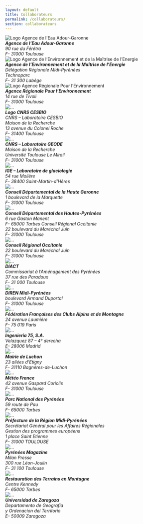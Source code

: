 ```yaml
---
layout: default
title: Collaborateurs
permalink: /collaborateurs/
section: collaborateurs
---
```


<div class="row row-cols-1 row-cols-md-3 g-4 collaborateurs">
  <div class="col">
    <div class="card h-100">
      <img src="{{ site.baseurl }}/images/collaborateurs/logo_aeag.jpg" class="align-self-center py-2 mw-100" alt="Logo Agence de l'Eau Adour-Garonne">
      <div class="p-4">
        <address class="mb-0">
        <strong>Agence de l’Eau Adour-Garonne</strong><br>
        90 rue du Férétra<br>
        F- 31000 Toulouse
        </address>
      </div>
    </div>
  </div>
  <div class="col">
    <div class="card h-100">
      <img src="{{ site.baseurl }}/images/collaborateurs/logo_ademe.jpg" class="align-self-center py-2 mw-100" alt="Logo Agence de l’Environnement et de la Maîtrise de l’Energie">
      <div class="p-4">
        <address class="mb-0">
        <strong>Agence de l’Environnement et de la Maîtrise de l’Energie</strong><br>
        Délégation Régionale Midi-Pyrénées<br>
        Technoparc<br>
        F- 31 300 Labège
        </address>
      </div>
    </div>
  </div>
  <div class="col">
    <div class="card h-100">
      <img src="{{ site.baseurl }}/images/collaborateurs/logo_ARPE.jpg" class="align-self-center py-2 mw-100" alt="Logo Agence Régionale Pour l’Environnement">
      <div class="p-4">
        <address class="mb-0">
        <strong>Agence Régionale Pour l’Environnement</strong><br>
        14 rue de Tivoli<br>
        F- 31000 Toulouse
        </address>
      </div>
    </div>
  </div>
  <div class="col">
    <div class="card h-100">
      <img src="{{ site.baseurl }}/images/collaborateurs/logo_CESBIO.png" class="align-self-center py-2 mw-100" alt="...">
      <div class="p-4">
<address class="mb-0">
<strong>Logo CNRS CESBIO</strong><br>
CNRS – Laboratoire CESBIO<br>
Maison de la Recherche<br>
13 avenue du Colonel Roche<br>
F- 31400 Toulouse
</address>
      </div>
    </div>
  </div>
  <div class="col">
    <div class="card h-100">
      <img src="{{ site.baseurl }}/images/collaborateurs/logo_GEODE.jpg" class="align-self-center py-2 mw-100" alt="...">
      <div class="p-4">
<address class="mb-0">
<strong>CNRS – Laboratoire GEODE</strong><br>
Maison de la Recherche<br>
Université Toulouse Le Mirail<br>
F- 31000 Toulouse
</address>
      </div>
    </div>
  </div>
  <div class="col">
    <div class="card h-100">
      <img src="{{ site.baseurl }}/images/collaborateurs/logo_ige.png" class="align-self-center py-2 mw-100" alt="...">
      <div class="p-4">
<address class="mb-0">
<strong>IGE – Laboratoire de glaciologie</strong><br>
54 rue Molière<br>
F- 38400 Saint-Martin-d’Hères
</address>
      </div>
    </div>
  </div>
  <div class="col">
    <div class="card h-100">
      <img src="{{ site.baseurl }}/images/collaborateurs/logo_CD31.png" class="align-self-center py-2 mw-100" alt="...">
      <div class="p-4">
<address class="mb-0">
<strong>Conseil Départemental de la Haute Garonne</strong><br>
1 boulevard de la Marquette<br>
F- 31000 Toulouse
</address>
      </div>
    </div>
  </div>
  <div class="col">
    <div class="card h-100">
      <img src="{{ site.baseurl }}/images/collaborateurs/logo_CD65.jpg" class="align-self-center py-2 mw-100" alt="...">
      <div class="p-4">
<address class="mb-0">
<strong>Conseil Départemental des Hautes-Pyrénées</strong><br>
6 rue Gaston Manent<br>
F- 65000 Tarbes
Conseil Régional Occitanie<br>
22 boulevard du Maréchal Juin<br>
F- 31000 Toulouse
</address>
      </div>
    </div>
  </div>
  <div class="col">
    <div class="card h-100">
      <img src="{{ site.baseurl }}/images/collaborateurs/logo_occitanie.jpg" class="align-self-center py-2 mw-100" alt="...">
      <div class="p-4">
        <address class="mb-0">
        <strong>Conseil Régional Occitanie</strong><br>
        22 boulevard du Maréchal Juin<br>
        F- 31000 Toulouse
        </address>
      </div>
    </div>
  </div>
  <div class="col">
    <div class="card h-100">
      <img src="{{ site.baseurl }}/images/collaborateurs/logo_diact.jpg" class="align-self-center py-2 mw-100" alt="...">
      <div class="p-4">
<address class="mb-0">
<strong>DIACT</strong><br>
Commissariat à l’Aménagement des Pyrénées<br>
37 rue des Paradoux<br>
F- 31 000 Toulouse
</address>
      </div>
    </div>
  </div>
  <div class="col">
    <div class="card h-100">
      <img src="{{ site.baseurl }}/images/collaborateurs/logo_diren.gif" class="align-self-center py-2 mw-100" alt="...">
      <div class="p-4">
<address class="mb-0">
<strong>DIREN Midi-Pyrénées</strong><br>
boulevard Armand Duportal<br>
F- 31000 Toulouse
</address>
      </div>
    </div>
  </div>
  <div class="col">
    <div class="card h-100">
      <img src="{{ site.baseurl }}/images/collaborateurs/logo_caf.gif" class="align-self-center py-2 mw-100" alt="...">
      <div class="p-4">
<address class="mb-0">
<strong>Fédération Françaises des Clubs Alpins et de Montagne</strong><br>
24 avenue Laumière<br>
F- 75 019 Paris
</address>
      </div>
    </div>
  </div>
  <div class="col">
    <div class="card h-100">
      <img src="{{ site.baseurl }}/images/collaborateurs/logo_ingenieria_75_SA.jpg" class="align-self-center py-2 mw-100" alt="...">
      <div class="p-4">
<address class="mb-0">
<strong>Ingenieria 75, S.A.</strong><br>
Velazquez 87 – 4° derecha<br>
E- 28006 Madrid
</address>
      </div>
    </div>
  </div>
  <div class="col">
    <div class="card h-100">
      <img src="{{ site.baseurl }}/images/collaborateurs/logo_luchon.jpg" class="align-self-center py-2 mw-100" alt="...">
      <div class="p-4">
<address class="mb-0">
<strong>Mairie de Luchon</strong><br>
23 allées d’Etigny<br>
F- 31110 Bagnères-de-Luchon
</address>
      </div>
    </div>
  </div>
  <div class="col">
    <div class="card h-100">
      <img src="{{ site.baseurl }}/images/collaborateurs/logo_meteo_france.gif" class="align-self-center py-2 mw-100" alt="...">
      <div class="p-4">
<address class="mb-0">
<strong>Météo France</strong><br>
42 avenue Gaspard Coriolis<br>
F- 31000 Toulouse
</address>
      </div>
    </div>
  </div>
  <div class="col">
    <div class="card h-100">
      <img src="{{ site.baseurl }}/images/collaborateurs/logo_PNP.jpg" class="align-self-center py-2 mw-100" alt="...">
      <div class="p-4">
<address class="mb-0">
<strong>Parc National des Pyrénées</strong><br>
59 route de Pau<br>
F- 65000 Tarbes
</address>
      </div>
    </div>
  </div>
  <div class="col">
    <div class="card h-100">
      <img src="{{ site.baseurl }}/images/collaborateurs/logo_sgar.png" class="align-self-center py-2 mw-100" alt="...">
      <div class="p-4">
<address class="mb-0">
<strong>Préfecture de la Région Midi-Pyrénées</strong><br>
Secrétariat Général pour les Affaires Régionales<br>
Gestion des programmes européens<br>
1 place Saint Etienne<br>
F- 31000 TOULOUSE
</address>
      </div>
    </div>
  </div>
  <div class="col">
    <div class="card h-100">
      <img src="{{ site.baseurl }}/images/collaborateurs/logo_pyrenees_magazine.jpg" class="align-self-center py-2 mw-100" alt="...">
      <div class="p-4">
<address class="mb-0">
<strong>Pyrénées Magazine</strong><br>
Milan Presse<br>
300 rue Léon-Joulin<br>
F- 31 100 Toulouse
</address>
      </div>
    </div>
  </div>
  <div class="col">
    <div class="card h-100">
      <img src="{{ site.baseurl }}/images/collaborateurs/logo_rtm.gif" class="align-self-center py-2 mw-100" alt="...">
      <div class="p-4">
<address class="mb-0">
<strong>Restauration des Terrains en Montagne</strong><br>
Centre Kennedy<br>
F- 65000 Tarbes
</address>
      </div>
    </div>
  </div>
  <div class="col">
    <div class="card h-100">
      <img src="{{ site.baseurl }}/images/collaborateurs/logo_universite_zaragoza.jpg" class="align-self-center py-2 mw-100" alt="...">
      <div class="p-4">
<address class="mb-0">
<strong>Universidad de Zaragoza</strong><br>
Departamento de Geografia<br>
y Ordenacion del Territorio<br>
E- 50009 Zaragoza
</address>
      </div>
    </div>
  </div>
</div>
